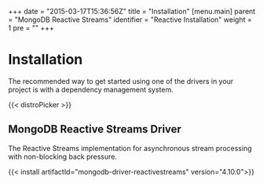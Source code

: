 +++
date = "2015-03-17T15:36:56Z"
title = "Installation"
[menu.main]
  parent = "MongoDB Reactive Streams"
  identifier = "Reactive Installation"
  weight = 1
  pre = "<i class='fa'></i>"
+++

# Installation

The recommended way to get started using one of the drivers in your project is with a dependency management system.

{{< distroPicker >}}

## MongoDB Reactive Streams Driver

The Reactive Streams implementation for asynchronous stream processing with non-blocking back pressure.

{{< install artifactId="mongodb-driver-reactivestreams" version="4.10.0">}}
